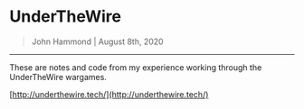 # UnderTheWire

> John Hammond | August 8th, 2020

----------------------------------

These are notes and code from my experience working through the UnderTheWire wargames.

[http://underthewire.tech/](http://underthewire.tech/)